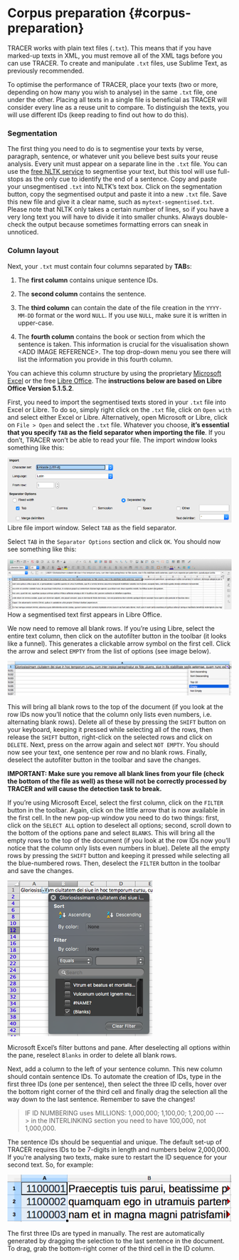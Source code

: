 # Corpus preparation {#corpus-preparation}

TRACER works with plain text files \(`.txt`\). This means that if you have marked-up texts in XML, you must remove all of the XML tags before you can use TRACER. To create and manipulate `.txt` files, use Sublime Text, as previously recommended.

To optimise the performance of TRACER, place your texts \(two or more, depending on how many you wish to analyse\) in the same `.txt` file, one under the other. Placing all texts in a single file is beneficial as TRACER will consider every line as a reuse unit to compare. To distinguish the texts, you will use different IDs \(keep reading to find out how to do this\).

### Segmentation

The first thing you need to do is to segmentise your texts by verse, paragraph, sentence, or whatever unit you believe best suits your reuse analysis. Every unit must appear on a separate line in the `.txt` file. You can use the [free NLTK service](http://textanalysisonline.com/nltk-sentence-segmentation) to segmentise your text, but this tool will use full-stops as the only cue to identify the end of a sentence. Copy and paste your unsegmentised `.txt` into NLTK’s text box. Click on the segmentation button, copy the segmentised output and paste it into a new `.txt` file. Save this new file and give it a clear name, such as `mytext-segmentised.txt`. Please note that NLTK only takes a certain number of lines, so if you have a very long text you will have to divide it into smaller chunks. Always double-check the output because sometimes formatting errors can sneak in unnoticed.

### Column layout

Next, your `.txt` must contain four columns separated by **TAB**s:

1. The **first column** contains unique sentence IDs.
2. The **second column** contains the sentence.

3. The **third column** can contain the date of the file creation in the `YYYY-MM-DD` format or the word `NULL`. If you use `NULL`, make sure it is written in upper-case.

4. The **fourth column** contains the book or section from which the sentence is taken. This information is crucial for the visualisation shown &lt;ADD IMAGE REFERENCE&gt;. The top drop-down menu you see there will list the information you provide in this fourth column.

You can achieve this column structure by using the proprietary [Microsoft Excel](https://products.office.com/en/excel) or the free [Libre Office](https://www.libreoffice.org/download/libreoffice-fresh/). The **instructions below are based on Libre Office Version 5.1.5.2**.

First, you need to import the segmentised texts stored in your `.txt` file into Excel or Libre. To do so, simply right click on the `.txt` file, click on `Open with` and select either Excel or Libre. Alternatively, open Microsoft or Libre, click on `File > Open` and select the `.txt` file. Whatever you choose, **it’s essential that you specify **`TAB`** as the field separator when importing the file**. If you don’t, TRACER won’t be able to read your file. The import window looks something like this:

![](/assets/libre-tab.png)Libre file import window. Select `TAB` as the field separator.

Select `TAB` in the `Separator Options` section and click `OK`. You should now see something like this:

![](/assets/libre.png)How a segmentised text first appears in Libre Office.

We now need to remove all blank rows. If you’re using Libre, select the entire text column, then click on the autofilter button in the toolbar \(it looks like a funnel\). This generates a clickable arrow symbol on the first cell. Click the arrow and select `EMPTY` from the list of options \(see image below\).

![](/assets/librefilter.png)

This will bring all blank rows to the top of the document \(if you look at the row IDs now you’ll notice that the column only lists even numbers, i.e. alternating blank rows\). Delete all of these by pressing the `SHIFT` button on your keyboard, keeping it pressed while selecting all of the rows, then release the `SHIFT` button, right-click on the selected rows and click on `DELETE`. Next, press on the arrow again and select `NOT EMPTY`. You should now see your text, one sentence per row and no blank rows. Finally, deselect the autofilter button in the toolbar and save the changes.

**IMPORTANT: Make sure you remove all blank lines from your file \(check the bottom of the file as well\) as these will not be correctly processed by TRACER and will cause the detection task to break.**

If you’re using Microsoft Excel, select the first column, click on the `FILTER` button in the toolbar. Again, click on the little arrow that is now available in the first cell. In the new pop-up window you need to do two things: first, click on the `SELECT ALL` option to deselect all options; second, scroll down to the bottom of the options pane and select `BLANKS`. This will bring all the empty rows to the top of the document \(if you look at the row IDs now you’ll notice that the column only lists even numbers in blue\). Delete all the empty rows by pressing the `SHIFT` button and keeping it pressed while selecting all the blue-numbered rows. Then, deselect the `FILTER` button in the toolbar and save the changes.

![](/assets/excel_filter_blanks.png)

Microsoft Excel’s filter buttons and pane. After deselecting all options within the pane, reselect `Blanks` in order to delete all blank rows.

Next, add a column to the left of your sentence column. This new column should contain sentence IDs. To automate the creation of IDs, type in the first three IDs \(one per sentence\), then select the three ID cells, hover over the bottom right corner of the third cell and finally drag the selection all the way down to the last sentence. Remember to save the changes!

> IF ID NUMBERING uses MILLIONS: 1,000,000; 1,100,00; 1,200,00 ---&gt; in the INTERLINKING section you need to have 100,000, not 1,000,000.

The sentence IDs should be sequential and unique. The default set-up of TRACER requires IDs to be 7-digits in length and numbers below 2,000,000. If you're analysing two texts, make sure to restart the ID sequence for your second text. So, for example:

![](/assets/ID-column.png)

The first three IDs are typed in manually. The rest are automatically generated by dragging the selection to the last sentence in the document. To drag, grab the bottom-right corner of the third cell in the ID column.





